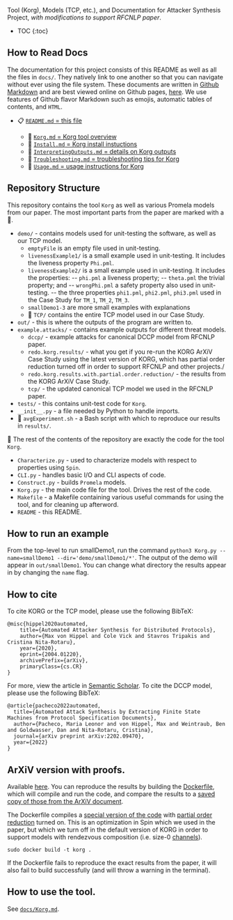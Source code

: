 Tool (Korg), Models (TCP, etc.), and Documentation for Attacker Synthesis Project, *with modifications to support RFCNLP paper*.

* TOC
{:toc}

## How to Read Docs

The documentation for this project consists of this README as well as all the files in `docs/`.  They natively link to one another so that you can navigate without ever using the file system.  These documents are written in [Github Markdown](https://developer.github.com/v3/markdown/) and are best viewed online on Github pages, [here](https://mxvh.pl/AttackerSynthesis).  We use features of Github flavor Markdown such as emojis, automatic tables of contents, and `HTML`.

* :clipboard: [`README.md` = this file](README.md)
	
	* :pushpin: [`Korg.md` = Korg tool overview](docs/Korg.md)
	* :pushpin: [`Install.md` = Korg install instuctions](docs/Install.md)
	* :pushpin: [`InterpretingOutputs.md` = details on Korg outputs](docs/InterpretingOutputs.md)
	* :pushpin: [`Troubleshooting.md` = troubleshooting tips for Korg](docs/Troubleshooting.md)
	* :pushpin: [`Usage.md` = usage instructions for Korg](docs/Usage.md)

## Repository Structure

This repository contains the tool `Korg` as well as various Promela models from our paper.  The most important parts from the paper are marked with a :pushpin:.

* `demo/` - contains models used for unit-testing the software, as well as our TCP model.
	- `emptyFile` is an empty file used in unit-testing.
	- `livenessExample1/` is a small example used in unit-testing.  It includes the liveness property `Phi.pml`.
	- `livenessExample2/` is a small example used in unit-testing.  It includes the properties:
		-- `phi.pml` a liveness property;
		-- `theta.pml` the trivial property; and
		-- `wrongPhi.pml` a safety property also used in unit-testing.
		-- the three properties `phi1.pml`, `phi2.pml`, `phi3.pml` used in the Case Study for `TM_1`, `TM_2`, `TM_3`.
	- `smallDemo1-3` are more small examples with explanations 
	- :pushpin: `TCP/` contains the entire TCP model used in our Case Study.
* `out/` - this is where the outputs of the program are written to.
* `example.attacks/` - contains example outputs for different threat models.
	- `dccp/` - example attacks for canonical DCCP model from RFCNLP paper.
	- `redo.korg.results/` - what you get if you re-run the KORG ArXiV Case Study using the latest version of KORG, which has partial order reduction turned off in order to support RFCNLP and other projects./
	- `redo.korg.results.with.partial.order.reduction/` - the results from the KORG ArXiV Case Study.
	- `tcp/` - the updated canonical TCP model we used in the RFCNLP paper.
* `tests/` - this contains unit-test code for `Korg`.
* `__init__.py` - a file needed by Python to handle imports.
* :pushpin: `avgExperiment.sh` - a Bash script with which to reproduce our results in `results/`.

:pushpin: The rest of the contents of the repository are exactly the code for the tool `Korg`.

* `Characterize.py` - used to characterize models with respect to properties using `Spin`.
* `CLI.py` - handles basic I/O and CLI aspects of code.
* `Construct.py` - builds `Promela` models.
* `Korg.py` - the main code file for the tool.  Drives the rest of the code.
* `Makefile` - a Makefile containing various useful commands for using the tool, and for cleaning up afterword.
* `README` - this README.

## How to run an example
From the top-level to run smallDemo1, run the command `python3 Korg.py --name=smallDemo1 --dir='demo/smallDemo1/*'`. The output of the demo will appear in `out/smallDemo1`. You can change what directory the results appear in by changing the `name` flag.

## How to cite

To cite KORG or the TCP model, please use the following BibTeX:

````
@misc{hippel2020automated,
    title={Automated Attacker Synthesis for Distributed Protocols},
    author={Max von Hippel and Cole Vick and Stavros Tripakis and Cristina Nita-Rotaru},
    year={2020},
    eprint={2004.01220},
    archivePrefix={arXiv},
    primaryClass={cs.CR}
}
````

For more, view the article in [Semantic Scholar](https://api.semanticscholar.org/CorpusID:214795205).  To cite the DCCP model, please use the following BibTeX:

````
@article{pacheco2022automated,
  title={Automated Attack Synthesis by Extracting Finite State Machines from Protocol Specification Documents},
  author={Pacheco, Maria Leonor and von Hippel, Max and Weintraub, Ben and Goldwasser, Dan and Nita-Rotaru, Cristina},
  journal={arXiv preprint arXiv:2202.09470},
  year={2022}
}
````


## ArXiV version with proofs.

Available [here](https://arxiv.org/abs/2004.01220).  You can reproduce the results by building the [Dockerfile](Dockerfile), which will compile and run the code, and compare the results to a [saved copy of those from the ArXiV document](example.attacks/redo.korg.results.with.partial.order.reduction/).

The Dockerfile compiles a [special version of the code](example.attacks/redo.korg.results.with.partial.order.reduction/alternativeCharacterize.py) with [partial order reduction](https://spinroot.com/spin/Workshops/ws06/040.pdf) turned on.  This is an optimization in Spin which we used in the paper, but which we turn off in the default version of KORG in order to support models with rendezvous composition (i.e. size-0 [channels](https://spinroot.com/spin/Man/chan.html)).

````
sudo docker build -t korg .
````

If the Dockerfile fails to reproduce the exact results from the paper, it will also fail to build successfully (and will throw a warning in the terminal).

## How to use the tool.

See [`docs/Korg.md`](docs/Korg.md).
